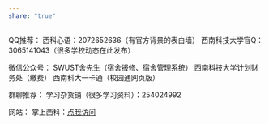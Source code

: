 ```yaml
---
share: "true"
---
```


QQ推荐：
西科心语：2072652636（有官方背景的表白墙）
西南科技大学官Q：3065141043（很多学校动态在此发布）

微信公众号：
SWUST舍先生（宿舍报修、宿舍管理系统）
西南科技大学计划财务处（缴费）
西南科大一卡通（校园通网页版）

群聊推荐：
学习杂货铺（很多学习资料）：254024992

网站：
掌上西科：[点我访问](https://swust.devin.cool/ "点我访问")
